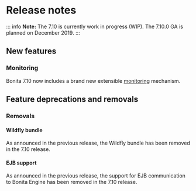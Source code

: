 # Release notes

::: info
**Note:** The 7.10 is currently work in progress (WIP). The 7.10.0 GA is planned on December 2019.
:::

## New features

### Monitoring
Bonita 7.10 now includes a brand new extensible [monitoring](runtime-monitoring.md) mechanism.

## Feature deprecations and removals

### Removals
#### Wildfly bundle
As announced in the previous release, the Wildfly bundle has been removed in the 7.10 release.

#### EJB support
As announced in the previous release, the support for EJB communication to Bonita Engine has been removed in the 7.10 release.
